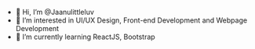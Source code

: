 - 👋 Hi, I’m @Jaanulittleluv
- 👀 I’m interested in UI/UX Design, Front-end Development and Webpage Development
- 🌱 I’m currently learning ReactJS, Bootstrap

<!---
Jaanulittleluv/Jaanulittleluv is a ✨ special ✨ repository because its `README.md` (this file) appears on your GitHub profile.
You can click the Preview link to take a look at your changes.
--->
